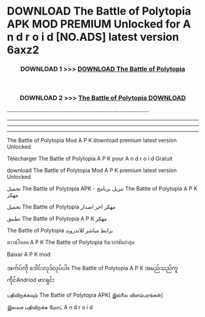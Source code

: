 # DOWNLOAD The Battle of Polytopia APK MOD PREMIUM Unlocked for A n d r o i d [NO.ADS] latest version 6axz2 



<div align="center">

<h3>DOWNLOAD 1 >>> <a href="https://getmod2.web.app/?judul=The Battle of Polytopia">DOWNLOAD The Battle of Polytopia</a></h3><br>

<h3>DOWNLOAD 2 >>> <a href="https://getmod2.web.app/?judul=The Battle of Polytopia">The Battle of Polytopia DOWNLOAD </a></h3>

</div>
----------------------------------------------------------

----------------------------------------------------------

----------------------------------------------------------

----------------------------------------------------------

The Battle of Polytopia Mod A P K download premium latest version Unlocked

Télécharger The Battle of Polytopia A P K pour A n d r o i d Gratuit

download The Battle of Polytopia Mod A P K premium latest version Unlocked

تحميل The Battle of Polytopia APK - تنزيل برنامج The Battle of Polytopia A P K مهكر

تحميل The Battle of Polytopia مهكر اخر اصدار

تطبيق The Battle of Polytopia A P K مهكر

The Battle of Polytopia برابط مباشر للاندرويد

ดาวน์โหลด A P K The Battle of Polytopia รับเวอร์ชันล่าสุด

Baixar A P K mod

အက်ပ်ကို ဒေါင်းလုဒ်လုပ်ပါ။ The Battle of Polytopia A P K အမည်သည်ကူကိုင်Andriod ဗားရှင်း

பதிவிறக்கவும் The Battle of Polytopia APK[ இல்லை விளம்பரங்கள்] 
 
இலவச பதிவிறக்க மோட் A n d r o i d



